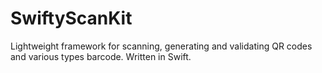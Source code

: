 # SwiftyScanKit
Lightweight framework for scanning, generating and validating QR codes and various types barcode. Written in Swift.
